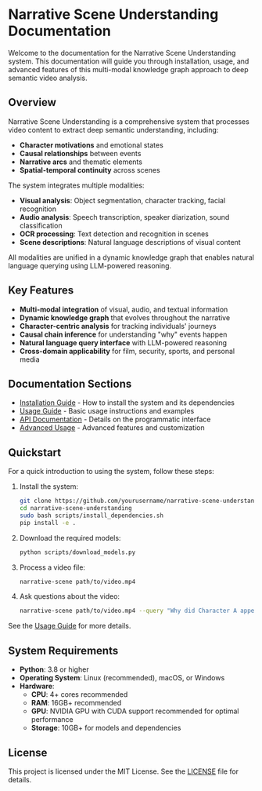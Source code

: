 # Narrative Scene Understanding Documentation

Welcome to the documentation for the Narrative Scene Understanding system. This documentation will guide you through installation, usage, and advanced features of this multi-modal knowledge graph approach to deep semantic video analysis.

## Overview

Narrative Scene Understanding is a comprehensive system that processes video content to extract deep semantic understanding, including:

- **Character motivations** and emotional states
- **Causal relationships** between events
- **Narrative arcs** and thematic elements
- **Spatial-temporal continuity** across scenes

The system integrates multiple modalities:
- **Visual analysis**: Object segmentation, character tracking, facial recognition
- **Audio analysis**: Speech transcription, speaker diarization, sound classification
- **OCR processing**: Text detection and recognition in scenes
- **Scene descriptions**: Natural language descriptions of visual content

All modalities are unified in a dynamic knowledge graph that enables natural language querying using LLM-powered reasoning.

## Key Features

- **Multi-modal integration** of visual, audio, and textual information
- **Dynamic knowledge graph** that evolves throughout the narrative
- **Character-centric analysis** for tracking individuals' journeys
- **Causal chain inference** for understanding "why" events happen
- **Natural language query interface** with LLM-powered reasoning
- **Cross-domain applicability** for film, security, sports, and personal media

## Documentation Sections

- [Installation Guide](installation.md) - How to install the system and its dependencies
- [Usage Guide](usage.md) - Basic usage instructions and examples
- [API Documentation](api/index.md) - Details on the programmatic interface
- [Advanced Usage](advanced/index.md) - Advanced features and customization

## Quickstart

For a quick introduction to using the system, follow these steps:

1. Install the system:
    ```bash
    git clone https://github.com/yourusername/narrative-scene-understanding.git
    cd narrative-scene-understanding
    sudo bash scripts/install_dependencies.sh
    pip install -e .
    ```
2. Download the required models:
    ```bash
    python scripts/download_models.py
    ```
3. Process a video file:
    ```bash
    narrative-scene path/to/video.mp4
    ```
4. Ask questions about the video:
    ```bash
    narrative-scene path/to/video.mp4 --query "Why did Character A appear surprised?"
    ```

See the [Usage Guide](usage.md) for more details.

## System Requirements

- **Python**: 3.8 or higher
- **Operating System**: Linux (recommended), macOS, or Windows
- **Hardware**:
  - **CPU**: 4+ cores recommended
  - **RAM**: 16GB+ recommended
  - **GPU**: NVIDIA GPU with CUDA support recommended for optimal performance
  - **Storage**: 10GB+ for models and dependencies

## License

This project is licensed under the MIT License. See the [LICENSE](LICENSE) file for details.
